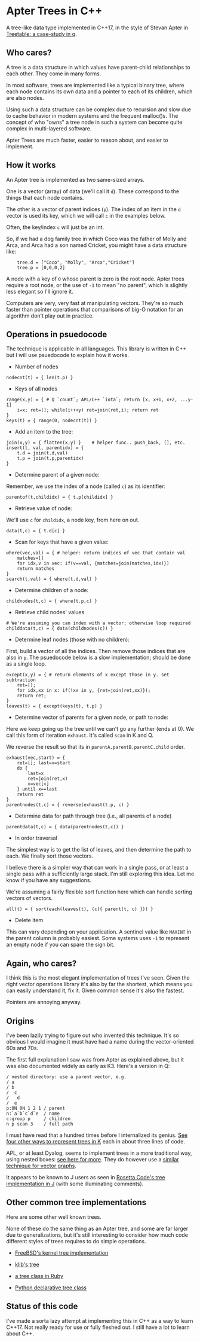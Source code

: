 # Apter Trees in C++

A tree-like data type implemented in C++17, in the style of Stevan Apter in 
[Treetable: a case-study in q](http://archive.vector.org.uk/art10500340).

## Who cares?

A tree is a data structure in which values have parent-child relationships to
each other. They come in many forms.

In most software, trees are implemented like a typical binary tree, where each
node contains its own data and a pointer to each of its children, which are
also nodes. 

Using such a data structure can be complex due to recursion and slow due to
cache behavior in modern systems and the frequent malloc()s. The concept of who
"owns" a tree node in such a system can become quite complex in multi-layered
software.

Apter Trees are much faster, easier to reason about, and easier to implement.

## How it works

An Apter tree is implemented as two same-sized arrays.

One is a vector (array) of data (we'll call it `d`). These correspond to the
things that each node contains.

The other is a vector of parent indices (`p`). The index of an item in the `d`
vector is used its key, which we will call `c` in the examples below. 

Often, the key/index `c` will just be an int. 

So, if we had a dog family tree in which Coco was the father of Molly and Arca,
and Arca had a son named Cricket, you might have a data structure like:

```
	tree.d = ["Coco", "Molly", "Arca","Cricket"]
	tree.p = [0,0,0,2]
```

A node with a key of `0` whose parent is zero is the root node. Apter trees
require a root node, or the use of `-1` to mean "no parent", which is slightly
less elegant so I'll ignore it.

Computers are very, very fast at manipulating vectors. They're so much faster
than pointer operations that comparisons of big-O notation for an algorithm
don't play out in practice. 

## Operations in psuedocode

The technique is applicable in all languages.  This library is written in C++
but I will use psuedocode to explain how it works.

* Number of nodes

```
nodecnt(t) = { len(t.p) }
```

* Keys of all nodes

```
range(x,y) = { # Q `count`; APL/C++ `iota`; return [x, x+1, x+2, ...y-1]
	i=x; ret=[]; while(i++<y) ret=join(ret,i); return ret
}
keys(t) = { range(0, nodecnt(t)) }
```

* Add an item to the tree:

```
join(x,y) = { flatten(x,y) }    # helper func.. push_back, [], etc.
insert(t, val, parentidx) = {
	t.d = join(t.d,val)
	t.p = join(t.p,parentidx)
}
```

* Determine parent of a given node:

Remember, we use the index of a node (called `c`) as its identifier:

```
parentof(t,childidx) = { t.p[childidx] }
```

* Retrieve value of node:

We'll use `c` for `childidx`, a node key, from here on out.

```
data(t,c) = { t.d[c] }
```

* Scan for keys that have a given value:

```
where(vec,val) = { # helper: return indices of vec that contain val
	matches=[]
	for idx,v in vec: if(v==val, {matches=join(matches,idx)})
	return matches
}
search(t,val) = { where(t.d,val) }
```

* Determine children of a node:

```
childnodes(t,c) = { where(t.p,c) }
```

* Retrieve child nodes' values

```
# We're assuming you can index with a vector; otherwise loop required
childdata(t,c) = { data(childnodes(c)) }
```

* Determine leaf nodes (those with no children):

First, build a vector of all the indices. Then remove those indices that are
also in `p`. The psuedocode below is a slow implementation; should be done as a 
single loop.

```
except(x,y) = { # return elements of x except those in y. set subtraction
	ret=[]; 
	for idx,xx in x: if(!xx in y, {ret=join(ret,xx)}); 
	return ret;
}
leaves(t) = { except(keys(t), t.p) }
```

* Determine vector of parents for a given node, or path to node:

Here we keep going up the tree until we can't go any further (ends at 0). We call this form of
iteration `exhaust`. It's called `scan` in K and Q. 

We reverse the result so that its in `parentA.parentB.parentC.child` order.

```
exhaust(vec,start) = {
	ret=[]; last=x=start
	do {
		last=x
		ret=join(ret,x)
		x=vec[x]
	} until x==last
	return ret
}
parentnodes(t,c) = { reverse(exhaust(t.p, c) }
```

* Determine data for path through tree (i.e., all parents of a node)

```
parentdata(t,c) = { data(parentnodes(t,c)) }
```

* In order traversal

The simplest way is to get the list of leaves, and then determine the path to each. We finally
sort those vectors.

I believe there is a simpler way that can work in a single pass, or at least a single pass
with a sufficiently large stack. I'm still exploring this idea. Let me know if you have any
suggestions.

We're assuming a fairly flexible sort function here which can handle sorting vectors of vectors.

```
all(t) = { sort(each(leaves(t), (c){ parent(t, c) })) }
```

* Delete item 

This can vary depending on your application. A sentinel value like `MAXINT` in
the parent column is probably easiest. Some systems uses `-1` to represent an
empty node if you can spare the sign bit.

## Again, who cares?

I think this is the most elegant implementation of trees I've seen. Given the
right vector operations library it's also by far the shortest, which means you
can easily understand it, fix it. Given common sense it's also the fastest.

Pointers are annoying anyway.

## Origins

I've been lazily trying to figure out who invented this technique. It's so
obvious I would imagine it must have had a name during the vector-oriented 60s
and 70s.

The first full explanation I saw was from Apter as explained above, but it was
also documented widely as early as K3. Here's a version in Q:

```
/ nested directory: use a parent vector, e.g.
/ a
/ b
/  c
/   d
/  e
p:0N 0N 1 2 1 / parent
n:`a`b`c`d`e  / name
c:group p     / children
n p scan 3    / full path
```

I must have read that a hundred times before I internalized its genius.  [See
four other ways to represent trees in K](https://a.kx.com/q/tree.q) each in
about three lines of code.

APL, or at least Dyalog, seems to implement trees in a more traditional way,
using nested boxes: [see here for more](https://dfns.dyalog.com/n_BST.htm).
They do however use a [similar technique for vector
graphs](https://dfns.dyalog.com/n_Graphs.htm).

It appears to be known to J users as seen in [Rosetta Code's tree
implementation in
J](https://rosettacode.org/wiki/Tree_traversal#J:_Alternate_implementation)
(with some illuminating comments).

## Other common tree implementations

Here are some other well known trees. 

None of these do the same thing as an Apter tree, and some are far larger due
to generalizations, but it's still interesting to consider how much code
different styles of trees requires to do simple operations.

* [FreeBSD's kernel tree implementation](https://svnweb.freebsd.org/base/head/sys/sys/tree.h?revision=277642&view=markup)

* [klib's tree](https://github.com/attractivechaos/klib/blob/master/kbtree.h)

* [a tree class in Ruby](https://github.com/ealdent/simple-tree/blob/master/lib/simple_tree.rb)

* [Python declarative tree class](https://github.com/ShuaiW/Python/blob/master/POC/Tree.py)

## Status of this code

I've made a sorta lazy attempt at implementing this in C++ as a way to learn C++17. Not really ready
for use or fully fleshed out. I still have a lot to learn about C++.

